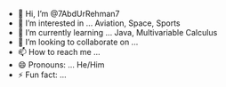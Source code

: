 - 👋 Hi, I’m @7AbdUrRehman7
- 👀 I’m interested in ... Aviation, Space, Sports
- 🌱 I’m currently learning ... Java, Multivariable Calculus
- 💞️ I’m looking to collaborate on ...
- 📫 How to reach me ...
- 😄 Pronouns: ... He/Him
- ⚡ Fun fact: ... 

<!---
7AbdUrRehman7/7AbdUrRehman7 is a ✨ special ✨ repository because its `README.md` (this file) appears on your GitHub profile.
You can click the Preview link to take a look at your changes.
--->
